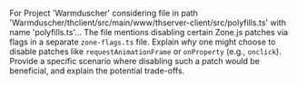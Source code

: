 For Project 'Warmduscher' considering file in path 'Warmduscher/thclient/src/main/www/thserver-client/src/polyfills.ts' with name 'polyfills.ts'... 
The file mentions disabling certain Zone.js patches via flags in a separate `zone-flags.ts` file. Explain *why* one might choose to disable patches like `requestAnimationFrame` or `onProperty` (e.g., `onclick`). Provide a specific scenario where disabling such a patch would be beneficial, and explain the potential trade-offs.